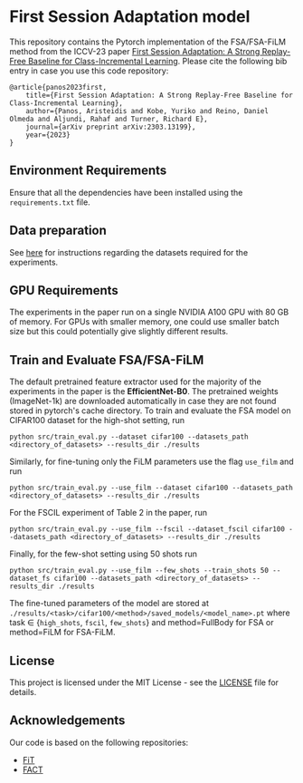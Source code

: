# First Session Adaptation model
This repository contains the Pytorch implementation of the FSA/FSA-FiLM method from the ICCV-23 paper [First Session Adaptation: A Strong Replay-Free Baseline for
Class-Incremental Learning](https://arxiv.org/pdf/2303.13199.pdf). Please cite the following bib entry in case you use this code repository:

    @article{panos2023first,
        title={First Session Adaptation: A Strong Replay-Free Baseline for Class-Incremental Learning},
        author={Panos, Aristeidis and Kobe, Yuriko and Reino, Daniel Olmeda and Aljundi, Rahaf and Turner, Richard E},
        journal={arXiv preprint arXiv:2303.13199},
        year={2023}
    }

## Environment Requirements

Ensure that all the dependencies have been installed using the `requirements.txt` file.

## Data preparation

See [here](https://github.com/aresPanos/fsa/tree/main/datasets) for instructions regarding the datasets required for the experiments.

## GPU Requirements
The experiments in the paper run on a single NVIDIA A100 GPU with 80 GB of memory. For GPUs with smaller memory, one could use smaller batch size but this could potentially give slightly different results.

## Train and Evaluate FSA/FSA-FiLM

The default pretrained feature extractor used for the majority of the experiments in the paper is the <b>EfficientNet-B0</b>. The pretrained weights (ImageNet-1k) are downloaded automatically in case they are not found stored in pytorch's cache directory.
To train and evaluate the FSA model on CIFAR100 dataset for the high-shot setting, run

    python src/train_eval.py --dataset cifar100 --datasets_path <directory_of_datasets> --results_dir ./results

Similarly, for fine-tuning only the FiLM parameters use the flag `use_film` and run

    python src/train_eval.py --use_film --dataset cifar100 --datasets_path <directory_of_datasets> --results_dir ./results

For the FSCIL experiment of Table 2 in the paper, run 

    python src/train_eval.py --use_film --fscil --dataset_fscil cifar100 --datasets_path <directory_of_datasets> --results_dir ./results

Finally, for the few-shot setting using 50 shots run

    python src/train_eval.py --use_film --few_shots --train_shots 50 --dataset_fs cifar100 --datasets_path <directory_of_datasets> --results_dir ./results 
    
The fine-tuned parameters of the model are stored at `./results/<task>/cifar100/<method>/saved_models/<model_name>.pt` where task $\in$ {`high_shots`, `fscil`, `few_shots`} and method=FullBody for FSA or method=FiLM for FSA-FiLM.

## License
This project is licensed under the MIT License - see the [LICENSE](https://github.com/aresPanos/fsa/blob/main/LICENSE) file for details.

## Acknowledgements
Our code is based on the following repositories:
* [FiT](https://github.com/cambridge-mlg/fit/tree/main)
* [FACT](https://github.com/zhoudw-zdw/CVPR22-Fact)
